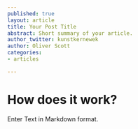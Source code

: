 ```yaml
---
published: true
layout: article
title: Your Post Title
abstract: Short summary of your article.
author_twitter: kunstkernewek
author: Oliver Scott
categories:
- articles   

---
```


# How does it work?

Enter Text in Markdown format. 